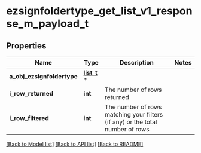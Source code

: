# ezsignfoldertype_get_list_v1_response_m_payload_t

## Properties
Name | Type | Description | Notes
------------ | ------------- | ------------- | -------------
**a_obj_ezsignfoldertype** | [**list_t**](ezsignfoldertype_list_element.md) \* |  | 
**i_row_returned** | **int** | The number of rows returned | 
**i_row_filtered** | **int** | The number of rows matching your filters (if any) or the total number of rows | 

[[Back to Model list]](../README.md#documentation-for-models) [[Back to API list]](../README.md#documentation-for-api-endpoints) [[Back to README]](../README.md)


